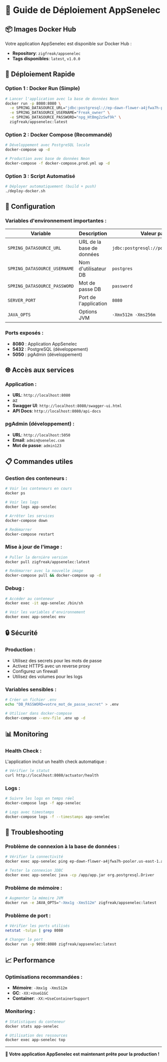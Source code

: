 # 🚀 Guide de Déploiement AppSenelec

## 📦 Images Docker Hub

Votre application AppSenelec est disponible sur Docker Hub :
- **Repository**: `zigfreak/appsenelec`
- **Tags disponibles**: `latest`, `v1.0.0`

## 🐳 Déploiement Rapide

### **Option 1 : Docker Run (Simple)**
```bash
# Lancer l'application avec la base de données Neon
docker run -p 8080:8080 \
  -e SPRING_DATASOURCE_URL="jdbc:postgresql://ep-dawn-flower-a4jfwa7h-pooler.us-east-1.aws.neon.tech/senelec?sslmode=require&channel_binding=require" \
  -e SPRING_DATASOURCE_USERNAME="Freak_owner" \
  -e SPRING_DATASOURCE_PASSWORD="npg_HtBmg2zSwf9k" \
  zigfreak/appsenelec:latest
```

### **Option 2 : Docker Compose (Recommandé)**
```bash
# Développement avec PostgreSQL locale
docker-compose up -d

# Production avec base de données Neon
docker-compose -f docker-compose.prod.yml up -d
```

### **Option 3 : Script Automatisé**
```bash
# Déployer automatiquement (build + push)
./deploy-docker.sh
```

## 🔧 Configuration

### **Variables d'environnement importantes :**

| Variable | Description | Valeur par défaut |
|----------|-------------|-------------------|
| `SPRING_DATASOURCE_URL` | URL de la base de données | `jdbc:postgresql://postgres:5432/senelec` |
| `SPRING_DATASOURCE_USERNAME` | Nom d'utilisateur DB | `postgres` |
| `SPRING_DATASOURCE_PASSWORD` | Mot de passe DB | `password` |
| `SERVER_PORT` | Port de l'application | `8080` |
| `JAVA_OPTS` | Options JVM | `-Xmx512m -Xms256m` |

### **Ports exposés :**
- **8080** : Application AppSenelec
- **5432** : PostgreSQL (développement)
- **5050** : pgAdmin (développement)

## 🌐 Accès aux services

### **Application :**
- **URL**: `http://localhost:8080`
- az
- **Swagger UI**: `http://localhost:8080/swagger-ui.html`
- **API Docs**: `http://localhost:8080/api-docs`

### **pgAdmin (développement) :**
- **URL**: `http://localhost:5050`
- **Email**: `admin@senelec.com`
- **Mot de passe**: `admin123`

## 📋 Commandes utiles

### **Gestion des conteneurs :**
```bash
# Voir les conteneurs en cours
docker ps

# Voir les logs
docker logs app-senelec

# Arrêter les services
docker-compose down

# Redémarrer
docker-compose restart
```

### **Mise à jour de l'image :**
```bash
# Puller la dernière version
docker pull zigfreak/appsenelec:latest

# Redémarrer avec la nouvelle image
docker-compose pull && docker-compose up -d
```

### **Debug :**
```bash
# Accéder au conteneur
docker exec -it app-senelec /bin/sh

# Voir les variables d'environnement
docker exec app-senelec env
```

## 🔒 Sécurité

### **Production :**
- Utilisez des secrets pour les mots de passe
- Activez HTTPS avec un reverse proxy
- Configurez un firewall
- Utilisez des volumes pour les logs

### **Variables sensibles :**
```bash
# Créer un fichier .env
echo "DB_PASSWORD=votre_mot_de_passe_secret" > .env

# Utiliser dans docker-compose
docker-compose --env-file .env up -d
```

## 📊 Monitoring

### **Health Check :**
L'application inclut un health check automatique :
```bash
# Vérifier le statut
curl http://localhost:8080/actuator/health
```

### **Logs :**
```bash
# Suivre les logs en temps réel
docker-compose logs -f app-senelec

# Logs avec timestamps
docker-compose logs -f --timestamps app-senelec
```

## 🚨 Troubleshooting

### **Problème de connexion à la base de données :**
```bash
# Vérifier la connectivité
docker exec app-senelec ping ep-dawn-flower-a4jfwa7h-pooler.us-east-1.aws.neon.tech

# Tester la connexion JDBC
docker exec app-senelec java -cp /app/app.jar org.postgresql.Driver
```

### **Problème de mémoire :**
```bash
# Augmenter la mémoire JVM
docker run -e JAVA_OPTS="-Xmx1g -Xms512m" zigfreak/appsenelec:latest
```

### **Problème de port :**
```bash
# Vérifier les ports utilisés
netstat -tulpn | grep 8080

# Changer le port
docker run -p 9090:8080 zigfreak/appsenelec:latest
```

## 📈 Performance

### **Optimisations recommandées :**
- **Mémoire**: `-Xmx1g -Xms512m`
- **GC**: `-XX:+UseG1GC`
- **Container**: `-XX:+UseContainerSupport`

### **Monitoring :**
```bash
# Statistiques du conteneur
docker stats app-senelec

# Utilisation des ressources
docker exec app-senelec top
```

---

**🎉 Votre application AppSenelec est maintenant prête pour la production !**
